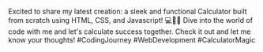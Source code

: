 Excited to share my latest creation: a sleek and functional Calculator built from scratch using HTML, CSS, and Javascript! 
💻🔢✨ Dive into the world of code with me and let's calculate success together. Check it out and let me know your thoughts! #CodingJourney #WebDevelopment #CalculatorMagic
